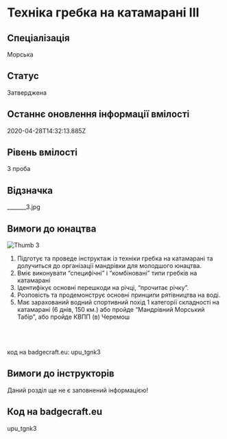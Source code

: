 # Техніка гребка на катамарані ІІІ

## Спеціалізація

Морська

## Статус

Затверджена

## Останнє оновлення інформації вмілості

2020-04-28T14:32:13.885Z

## Рівень вмілості

3 проба

## Відзначка

_______3.jpg

## Вимоги до юнацтва

<img alt="Thumb        3" src="/uploads/textareas/bootsy/image/138/small________3.jpg"><br><ol><li>Підготує та проведе інструктаж із техніки гребка на катамарані та долучиться до організації мандрівки для молодшого юнацтва.</li><li>Вміє виконувати “специфічні” і “комбіновані” типи гребків на катамарані</li><li>Ідентифікує основні перешкоди на річці, “прочитає річку”.</li><li>Розповість та продемонструє основні принципи рятівництва на воді.</li><li>Має зарахований водний спортивний похід 1 категорії складності на катамарані (6 днів, 150 км.) або пройде “Мандрівний Морський Табір”, або пройде КВПП (в) Черемош</li></ol><br><span><br><br></span>код на badgecraft.eu: upu_tgnk3<br>

## Вимоги до інструкторів

Даний розділ ще не є заповнений інформацією!

## Код на badgecraft.eu

upu_tgnk3